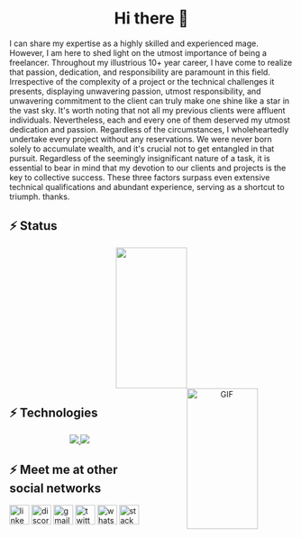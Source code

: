 <h1 align="center">Hi there 👋</h1>

 I can share my expertise as a highly skilled and experienced mage. 
However, I am here to shed light on the utmost importance of being a freelancer. Throughout my illustrious 10+ year career, I have come to realize that passion, dedication, and responsibility are paramount in this field. Irrespective of the complexity of a project or the technical challenges it presents, displaying unwavering passion, utmost responsibility, and unwavering commitment to the client can truly make one shine like a star in the vast sky. It's worth noting that not all my previous clients were affluent individuals. Nevertheless, each and every one of them deserved my utmost dedication and passion. Regardless of the circumstances, I wholeheartedly undertake every project without any reservations. We were never born solely to accumulate wealth, and it's crucial not to get entangled in that pursuit. Regardless of the seemingly insignificant nature of a task, it is essential to bear in mind that my devotion to our clients and projects is the key to collective success. These three factors surpass even extensive technical qualifications and abundant experience, serving as a shortcut to triumph. thanks.

## ⚡ Status

<div align='center' width='100%'>
  <img width='50%' height="250px" src="https://github-readme-stats.vercel.app/api/top-langs/?username=tsgold8899&layout=compact&hide_border=true&title_color=00b3ff&text_color=00b4ff&bg_color=0d1117" />
  <a width='50%'>
     <img align="right" width='50%'  height="250px" alt="GIF" src="https://github.com/abhisheknaiidu/abhisheknaiidu/blob/master/code.gif?raw=true" width="500" height="320" />
  </a>
</div>

<h2>⚡ Technologies</h2>
<p align="center">
  <a href="https://skillicons.dev">
    <img src="https://skillicons.dev/icons?i=ts,js,nodejs,angular,react,nuxt,next,express,vue,laravel,php,wordpress,css,html,figma,python,django,flask,fastapi,cpp,qt,dotnet,androidstudio,flutter,java,go,,,docker,postgresql,mysql,mongodb,firebase,postman,cloudflare,aws,azure&perline=13"/>
  </a>
   <img src="https://github.com/abbasbayat0/abbasbayat0/assets/120355368/7cede4fe-7088-4b76-9e28-f9e42dac3205">
</p>
<h2>⚡ Meet me at other social networks</h2>
<div align="left">
  <img src="https://img.shields.io/static/v1?message=LinkedIn&logo=linkedin&label=&color=0077B5&logoColor=white&labelColor=&style=for-the-badge" height="35" alt="linkedin logo"  />
  <img src="https://img.shields.io/static/v1?message=Discord&logo=discord&label=&color=7289DA&logoColor=white&labelColor=&style=for-the-badge" height="35" alt="discord logo"  />
  <img src="https://img.shields.io/static/v1?message=Gmail&logo=gmail&label=&color=D14836&logoColor=white&labelColor=&style=for-the-badge" height="35" alt="gmail logo"  />
  <img src="https://img.shields.io/static/v1?message=Twitter&logo=twitter&label=&color=1DA1F2&logoColor=white&labelColor=&style=for-the-badge" height="35" alt="twitter logo"  />
  <img src="https://img.shields.io/static/v1?message=Whatsapp&logo=whatsapp&label=&color=25D366&logoColor=white&labelColor=&style=for-the-badge" height="35" alt="whatsapp logo"  />
  <img src="https://img.shields.io/static/v1?message=Stackoverflow&logo=stackoverflow&label=&color=FE7A16&logoColor=white&labelColor=&style=for-the-badge" height="35" alt="stackoverflow logo"  />
</div>
